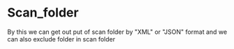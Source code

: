 Scan_folder
===========

By this we can get out put of scan folder by "XML" or "JSON" format and we can also exclude  folder in scan folder 
